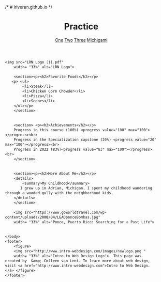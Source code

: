 /* # lriveran.github.io */

<html lang="en">
<head> 
    <meta charset="UTF-8">
    <title>Practice</title>
      <link rel="stylesheet" href="main.css">
</head>
<body>
        <header>
            <p><h1>Practice</h1> </p>
         <nav>
        <a href="https://images.app.goo.gl/ct7p7SV5YBPiFCN4A">One</a>
        <a href="https://images.app.goo.gl/USbKgD28UVKJeSMT7">Two</a>
        <a href="https://youtu.be/yb5TCUCL3BU">Three</a>
        <a href="https://images.app.goo.gl/ji14YbUWjqRUzdNN7">Michigami</a>
        </nav></header>

    <img src="LRN Logo (1).pdf" 
        width= "33%" alt="LRN Logo"> 

        <section><p><h2>Favorite Foods</h2></p>
       <p> <ul>
            <li>Steak</li>
            <li>Chicken Corn Chowder</li>
            <li>Pizza</li>
            <li>Scones</li>
        </ul></p>
        </section>

    
        <section> <p><h2>Achievements</h2></p> 
        Progress in this course (100%) <progress value="100" max="100"></progress><br>
        Progress in the Specialization capstone (20%) <progress value="20" max="100"></progress><br>
        Progress in 2022 (83%)<progress value="83" max="100"></progress><br>
        </section>

        
        <section><p><h2>More About Me</h2></p> 
        <details>
            <summary>My Childhood</summary>
           I grew up in Adrian, Michigan. I spent my childhood wandering through a wooded gully with the neighborhood kids.
        </details>
        </section>
        
        <img src="https://www.goworldtravel.com/wp-content/uploads/2008/04/LEADponceBombas.jpg" 
        width= "33%" alt="Ponce, Puerto Rico: Searching for a Past Life"> 
      
        
    </body>
    <footer>
        <figure>
        <img src="http://www.intro-webdesign.com/images/newlogo.png " 
        width= "33%" alt="Intro to Web Design Logo">  This page was created by 	&amp; Colleen van Lent. To learn more about web design, visit <a href="http://www.intro-webdesign.com">Intro to Web Design.</a> </figure>
    </footer>

</html>
